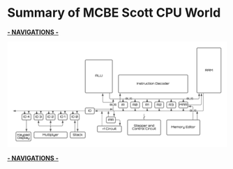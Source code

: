 # Summary of MCBE Scott CPU World

[__- NAVIGATIONS -__](/Documents/navigations.md)

![flow chart](/Documents/images/image_007.png)

[__- NAVIGATIONS -__](/Documents/navigations.md)
